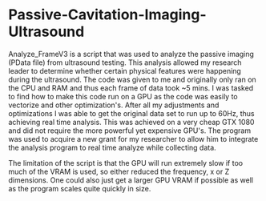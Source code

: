 # Passive-Cavitation-Imaging-Ultrasound

Analyze_FrameV3 is a script that was used to analyze the passive imaging (PData file) from ultrasound testing. This analysis allowed my research leader to determine whether certain physical features were happening during the ultrasound. The code was given to me and originally only ran on the CPU and RAM and thus each frame of data took ~5 mins. I was tasked to find how to make this code run on a GPU as the code was easily to vectorize and other optimization's. After all my adjustments and optimizations I was able to get the original data set to run up to 60Hz, thus achieving real time analysis. This was achieved on a very cheap GTX 1080 and did not require the more powerful yet expensive GPU's. The program was used to acquire a new grant for my researcher to allow him to integrate the analysis program to real time analyze while collecting data.

The limitation of the script is that the GPU will run extremely slow if too much of the VRAM is used, so either reduced the frequency, x or Z dimensions. One could also just get a larger GPU VRAM if possible as well as the program scales quite quickly in size.
